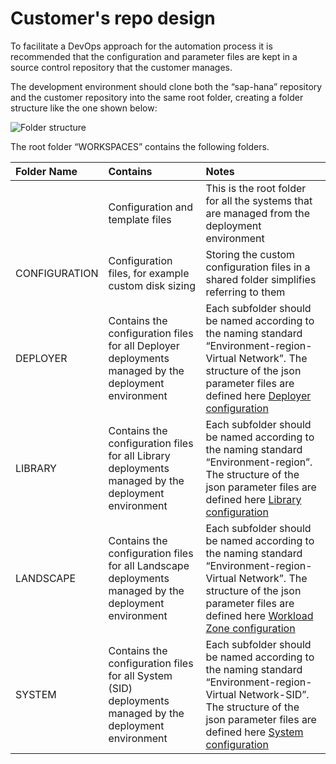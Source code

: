 # Customer's repo design

To facilitate a DevOps approach for the automation process it is recommended that the configuration and parameter files are kept in a source control repository that the customer manages.

The development environment should clone both the “sap-hana” repository and the customer repository into the same root folder, creating a folder structure like the one shown below:

![Folder structure](Folderstructure.png)

The root folder “WORKSPACES” contains the following folders.

|Folder Name|Contains|Notes|
| :- | :- | :- |
||Configuration and template files|This is the root folder for all the systems that are managed from the deployment environment|
|CONFIGURATION|Configuration files, for example custom disk sizing|Storing the custom configuration files in a shared folder simplifies referring to them|
|DEPLOYER|Contains the configuration files for all Deployer deployments managed by the deployment environment|Each subfolder should be named according to the naming standard “Environment-region-Virtual Network”. The structure of the json parameter files are defined here [Deployer configuration](../Software_Documentation/configuration-deployer.md#Parameter-file-construction)|
|LIBRARY|Contains the configuration files for all Library deployments managed by the deployment environment|Each subfolder should be named according to the naming standard “Environment-region”. The structure of the json parameter files are defined here [Library configuration](../Software_Documentation/configuration-sap_library.md#Parameter-file-construction)|
|LANDSCAPE|Contains the configuration files for all Landscape deployments managed by the deployment environment|Each subfolder should be named according to the naming standard “Environment-region-Virtual Network”. The structure of the json parameter files are defined here [Workload Zone configuration](../Software_Documentation/configuration-sap_landscape.md#Parameter-file-construction)|
|SYSTEM |Contains the configuration files for all System (SID) deployments managed by the deployment environment|Each subfolder should be named according to the naming standard “Environment-region-Virtual Network-SID”. The structure of the json parameter files are defined here [System configuration](../Software_Documentation/configuration-sap_deployment_unit.md#Parameter-file-construction)|

